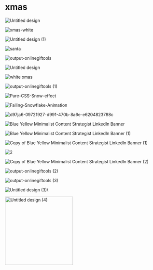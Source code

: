 # xmas

![Untitled design](https://user-images.githubusercontent.com/47712157/203224914-b78ffceb-82f8-4fd7-9171-7e3be32314d4.gif)

![xmas-white](https://user-images.githubusercontent.com/47712157/203234515-67a7cda3-503c-4ead-b671-4c6e1a070c4d.gif)

![Untitled design (1)](https://user-images.githubusercontent.com/47712157/203312008-a639bc3b-f430-4b53-b8ca-b66076b99031.gif)

![santa](https://user-images.githubusercontent.com/47712157/203313503-8bc75b0b-959c-4826-97a5-f8a16a21e07c.gif)

![output-onlinegiftools](https://user-images.githubusercontent.com/47712157/203316250-644957ee-0f1e-4a1b-860c-6e1da9b880fc.gif)

![Untitled design](https://user-images.githubusercontent.com/47712157/203328934-534d8127-a69d-4d46-bf18-942c87912e7e.png)

![white xmas](https://user-images.githubusercontent.com/47712157/203330697-07750bfa-6bb4-40ca-81fc-051b21cadf81.png)

![output-onlinegiftools (1)](https://user-images.githubusercontent.com/47712157/203438091-c43c2759-552c-46ec-838d-a5e84db7a637.gif)

![Pure-CSS-Snow-effect](https://user-images.githubusercontent.com/47712157/203451194-36e079e1-07dc-45a7-a173-8dab804d6f78.gif)

![Falling-Snowflake-Animation](https://user-images.githubusercontent.com/47712157/203451294-605245d5-a599-43de-aa38-29ba0f9f6156.gif)

![d97ja6-09721927-d991-470b-8a6e-e6204823788c](https://user-images.githubusercontent.com/47712157/203451320-f4581400-81b7-432a-bf4f-b476e3b38eb2.gif)

![Blue Yellow Minimalist Content Strategist LinkedIn Banner](https://user-images.githubusercontent.com/47712157/203454922-2ada7a1d-91c1-482f-9172-0cc7605fde8f.gif)

![Blue Yellow Minimalist Content Strategist LinkedIn Banner (1)](https://user-images.githubusercontent.com/47712157/203455203-03abf434-92c9-4bc2-ad08-699c92eb5f49.gif)

![Copy of Blue Yellow Minimalist Content Strategist LinkedIn Banner (1)](https://user-images.githubusercontent.com/47712157/203472344-7c3100bc-f7f2-41cd-bf7f-83674db2b870.gif)

![2](https://user-images.githubusercontent.com/47712157/203472536-779a1ecb-8801-4a56-aa54-73ca67b25ef3.png)

![Copy of Blue Yellow Minimalist Content Strategist LinkedIn Banner (2)](https://user-images.githubusercontent.com/47712157/203485113-cbc1e01a-0363-4fa7-beae-29383e63af1f.gif)

![output-onlinegiftools (2)](https://user-images.githubusercontent.com/47712157/203519785-a04775ae-5d90-4ecc-b354-e81d94f8f5e0.gif)


![output-onlinegiftools (3)](https://user-images.githubusercontent.com/47712157/203521222-800ef072-4083-4e27-a31d-14ca61202edd.gif)

![Untitled design (3)](https://user-images.githubusercontent.com/47712157/203528460-8f15b5b7-a8ee-4a6f-8f80-d4b7b8ae46d8.png)\


<img width="225" alt="Untitled design (4)" src="https://user-images.githubusercontent.com/47712157/203528637-c4b7bdc7-8c99-4014-af84-0a7821b4b088.png">




